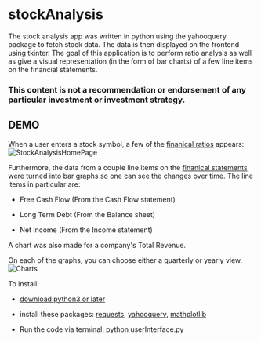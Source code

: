 # stockAnalysis
The stock analysis app was written in python using the yahooquery package to fetch stock data. The data is then displayed on the frontend using tkinter. 
The goal of this application is to perform ratio analysis as well as give a visual representation (in the form of bar charts) of a few line items on the financial statements.


### This content is not a recommendation or endorsement of any particular investment or investment strategy. 

DEMO
---------------
When a user enters a stock symbol, a few of the [finanical ratios](https://www.investopedia.com/financial-ratios-4689817) 
appears: 
![StockAnalysisHomePage](http://g.recordit.co/Ms9TtEM4I9.gif)


Furthermore, the data from a couple line items on the [finanical statements](https://www.investopedia.com/terms/f/financial-statements.asp) were turned into bar graphs so one can see the changes over time. The line items in particular are: 

* Free Cash Flow (From the Cash Flow statement)

* Long Term Debt (From the Balance sheet)

* Net income     (From the Income statement)

A chart was also made for a company's Total Revenue. 

On each of the graphs, you can choose either a quarterly or yearly view.
![Charts](http://g.recordit.co/eu6GjJB1yV.gif)




To install:

* [download python3 or later](https://www.python.org/downloads/)

* install these packages: [requests](https://pypi.org/project/requests/), [yahooquery](https://pypi.org/project/yahooquery/),
[mathplotlib](https://pypi.org/project/matplotlib/)

* Run the code via terminal: python userInterface.py 
